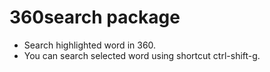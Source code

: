 # 360search package

* Search highlighted word in 360.
* You can search selected word using shortcut ctrl-shift-g.
